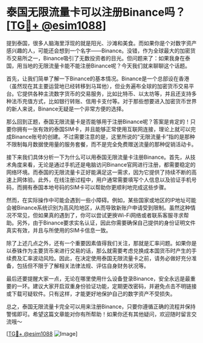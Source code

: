 # 泰国无限流量卡可以注册Binance吗？[[TG💪+ @esim1088](https://t.me/s/esim1088)]

提到泰国，很多人脑海里浮现的就是阳光、沙滩和美食。而如果你是个对数字资产感兴趣的人，可能还会想到一个名字——Binance。没错，作为全球最大的加密货币交易所之一，Binance吸引了无数投资者的目光。但问题来了：如果我身在泰国，用当地的无限流量卡能不能注册Binance呢？今天我们就来聊聊这个话题。

首先，让我们简单了解一下Binance的基本情况。Binance是一个总部设在香港（虽然现在其主要运营地已经转移到马耳他），但业务遍布全球的加密货币交易平台。它提供各种主流数字货币的交易服务，比如比特币、以太坊等，并且还支持多种法币充值方式，比如银行转账、信用卡支付等。对于那些想要进入加密货币世界的新人来说，Binance无疑是一个非常方便的选择。

那么回到正题，泰国无限流量卡是否能够用于注册Binance呢？答案是肯定的！只要你拥有一张有效的泰国SIM卡，并且能够正常使用互联网连接，理论上就可以完成Binance账号的创建。不过需要注意的是，这里所说的“无限流量卡”指的是那种不限制每月数据使用量的服务套餐，而不是完全免费赠送流量的那种促销活动卡。

接下来我们具体分析一下为什么可以用泰国无限流量卡注册Binance。首先，从技术角度来看，无论是通过手机还是电脑访问Binance官网进行注册，都需要稳定的网络环境。而泰国的无限流量卡正好能满足这一需求，因为它提供了持续不断的高速上网体验。此外，在线注册过程中，用户通常需要填写个人信息以及验证手机号码，而拥有泰国本地号码的SIM卡可以帮助你更顺利地完成这些步骤。

然而，在实际操作中可能会遇到一些小障碍。例如，某些国家或地区的IP地址可能会被Binance系统识别为高风险地区，从而导致新账户申请受到限制。虽然这种情况不常见，但如果真的遇到了，你可以尝试更换Wi-Fi网络或者联系客服寻求帮助。另外，由于Binance要求实名认证，因此你需要确保自己提供的身份证明文件真实有效，并且与所使用的SIM卡信息一致。

除了上述几点之外，还有一个重要因素值得我们关注，那就是汇率问题。如果你是以泰铢作为主要货币来进行交易的话，那么就需要考虑兑换成本国货币时产生的手续费及汇率波动风险。因此，在决定使用泰国无限流量卡之前，请务必做好充分准备，包括但不限于了解相关法律法规、评估自身财务状况等。

最后还要提醒大家一点，无论在哪里使用什么设备登录Binance，安全永远是最重要的一环。建议大家开启双重身份验证功能，定期更改密码，并避免点击不明链接或下载可疑软件。只有这样，才能更好地保护自己的数字资产不受损失。

总之，泰国无限流量卡完全可以用来注册Binance，只要你遵循正确的流程并保持警惕即可。希望这篇文章能对你有所帮助！如果你还有其他疑问，欢迎随时留言交流哦～ 

[[TG💪+ @esim1088](https://t.me/s/esim1088) ![Image](https://i.postimg.cc/4NQfJmqS/Snipaste-2025-05-13-00-14-12.png)]